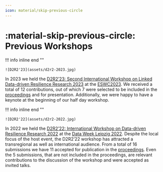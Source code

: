 ```yaml
---
icon: material/skip-previous-circle
---
```

# :material-skip-previous-circle: Previous Workshops

!!! info inline end ""

    ![D2R2'23](assets/d2r2-2023.jpg)

In 2023 we held the [D2R2’23: Second International Workshop on Linked Data-driven Resilience Research 2023](https://2023.d2r2.aksw.org/) at the [ESWC2023](https://2023.eswc-conferences.org/).
We received a total of 12 contributions, out of which 7 were selected to be included in the [proceedings](proceedings.md) and for presentation. Additionally, we were happy to have a keynote at the beginning of our half day workshop.

!!! info inline end ""

    ![D2R2'22](assets/d2r2-2022.jpg)

In 2022 we held the [D2R2’22: International Workshop on Data-driven Resilience Research 2022](https://2022.dataweek.de/en/d2r2-22/) at the [Data Week Leipzig 2022](https://2022.dataweek.de/en/).
Despite the local focus of the host event, the D2R2’22 workshop has attracted a transregional as well as international audience. From a total of 16 submissions we have 11 accepted for publication in the [proceedings](proceedings.md).
Even the 5 submissions, that are not included in the proceedings, are relevant contributions to the discussion of the workshop and were accepted as invited talks.
